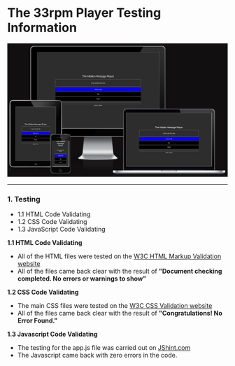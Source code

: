 # **The 33rpm Player Testing Information** #
![](images/am_i_responsive.png)

<hr>

### **1. Testing** ###

* 1.1 HTML Code Validating 
* 1.2 CSS Code Validating 
* 1.3 JavaScript Code Validating

**1.1 HTML Code Validating**

* All of the HTML files were tested on the [W3C HTML Markup Validation website](https://validator.w3.org/)
* All of the files came back clear with the result of **"Document checking completed. No errors or warnings to show"**

**1.2 CSS Code Validating**

* The main CSS files were tested on the [W3C CSS  Validation website](https://jigsaw.w3.org/css-validator/) 
* All of the files came back clear with the result of **"Congratulations! No Error Found."**

**1.3 Javascript Code Validating**

* The testing for the app.js file was carried out on [JShint.com](https://jshint.com/) 
* The Javascript came back with zero errors in the code. 
